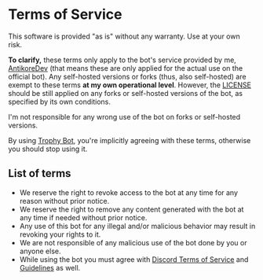 # Terms of Service

This software is provided "as is" without any warranty. Use at your own risk.

**To clarify,** these terms only apply to the bot's service provided by me,
 [AntikoreDev](https://www.antikore.dev/) (that means these are only applied for the
 actual use on the official bot). Any self-hosted versions or forks (thus, also self-hosted)
 are exempt to these terms **at my own operational level**. However, the [LICENSE](./LICENSE)
 should be still applied on any forks or self-hosted versions of the bot, as specified
 by its own conditions.<br>

I'm not responsible for any wrong use of the bot on forks or self-hosted versions.

By using [Trophy Bot](https://github.com/AntikoreDev/trophy-bot), you're implicitly agreeing
 with these terms, otherwise you should stop using it.

## List of terms

* We reserve the right to revoke access to the bot at any time for any reason without prior notice.
* We reserve the right to remove any content generated with the bot at any time if needed without prior notice.
* Any use of this bot for any illegal and/or malicious behavior may result in revoking your rights to it.
* We are not responsible of any malicious use of the bot done by you or anyone else.
* While using the bot you must agree with [Discord Terms of Service](https://discord.com/terms) and [Guidelines](https://discord.com/guidelines) as well.
